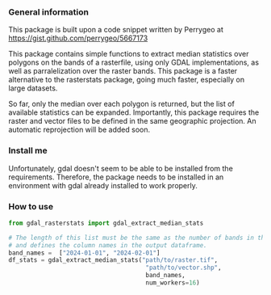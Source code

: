 ### General information

This package is built upon a code snippet written by Perrygeo at https://gist.github.com/perrygeo/5667173

This package contains simple functions to extract median statistics over polygons on the bands of a rasterfile, using only GDAL implementations, as well as parralelization over the raster bands. This package is a faster alternative to the rasterstats package, going much faster, especially on large datasets.

So far, only the median over each polygon is returned, but the list of available statistics can be expanded. Importantly, this package requires the raster and vector files to be defined in the same geographic projection. An automatic reprojection will be added soon.

### Install me

Unfortunately, gdal doesn't seem to be able to be installed from the requirements. Therefore, the package needs to be installed in an environment with gdal already installed to work properly.

### How to use

```python
from gdal_rasterstats import gdal_extract_median_stats

# The length of this list must be the same as the number of bands in the tif file
# and defines the column names in the output dataframe.
band_names =  ["2024-01-01", "2024-02-01"]  
df_stats = gdal_extract_median_stats("path/to/raster.tif",
                                      "path/to/vector.shp",
                                      band_names,
                                      num_workers=16)
```
